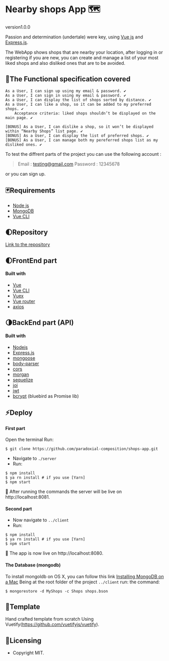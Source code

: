 # Nearby shops App 🗺
version1.0.0

Passion and determination (undertale) were key, using [Vue js](https://github.com/vuejs/vue) and [Express.js](https://github.com/expressjs/express).

The WebApp shows shops that are nearby your location, after logging in or registering if you are new, you can create and manage a list of your most liked shops and also disliked ones that are to be avoided.
## 📑The Functional specification covered
```
As a User, I can sign up using my email & password. ✔️
As a User, I can sign in using my email & password. ✔️
As a User, I can display the list of shops sorted by distance. ✔️
As a User, I can like a shop, so it can be added to my preferred shops. ✔️
    Acceptance criteria: liked shops shouldn’t be displayed on the main page. ✔️

[BONUS] As a User, I can dislike a shop, so it won’t be displayed within “Nearby Shops” list page. ✔️
[BONUS] As a User, I can display the list of preferred shops. ✔️
[BONUS] As a User, I can manage both my pereferred shops list as my disliked ones. ✔️
```
To test the diffrent parts of the project you can use the following account :

> Email : testing@gmail.com
> Password : 12345678

or you can sign up.

## 🃏Requirements
* [Node js](https://nodejs.org/en/)
* [MongoDB](https://github.com/mongodb/mongo)
* [Vue CLI](https://github.com/vuejs/vue-cli)
## 🌓Repository
[Link to the repository](https://github.com/paradoxial-composition/shops-app)
## 🌓FrontEnd part
#### Built with
* [Vue](https://github.com/vuejs/vue)
* [Vue CLI](https://github.com/vuejs/vue-cli)
* [Vuex](https://github.com/vuejs/vuex)
* [Vue router](https://github.com/vuejs/vue-router)
* [axios](https://github.com/axios/axios)
## 🌗BackEnd part (API)
#### Built with
* [Nodejs](https://nodejs.org/en/)
* [Express.js](https://github.com/expressjs/express)
* [mongoose](https://github.com/Automattic/mongoose)
* [body-parser](https://github.com/expressjs/body-parser)
* [cors](https://github.com/expressjs/cors)
* [morgan](https://github.com/expressjs/morgan)
* [sequelize](https://github.com/sequelize/sequelize)
* [joi](https://github.com/hapijs/joi)
* [jwt](https://github.com/auth0/node-jsonwebtoken)
* [bcrypt](https://github.com/kelektiv/node.bcrypt.js/) (bluebird as Promise lib)
## ⚡Deploy
#### First part
Open the terminal
Run: 
```
$ git clone https://github.com/paradoxial-composition/shops-app.git
```
* Navigate to `./server`
* Run: 
``` 
$ npm install
$ ya rn install # if you use [Yarn]
$ npm start
```
📣 After running the commands the server will be live on http://localhost:8081.
#### Second part
* Now navigate to `../client`
* Run: 
``` 
$ npm install
$ ya rn install # if you use [Yarn]
$ npm start
```
📣 The app is now live on http://localhost:8080.
#### The Database (mongodb)
To install mongoldb on OS X, you can follow this link [Installing MongoDB on a Mac](https://treehouse.github.io/installation-guides/mac/mongo-mac.html)
Being at the root folder of the project `../client` 
run: the command: 
```
$ mongorestore -d MyShops -c Shops shops.bson
```
## 📐Template
Hand crafted template from scratch Using Vuetify(https://github.com/vuetifyjs/vuetify).
## 📜Licensing
* Copyright MIT.